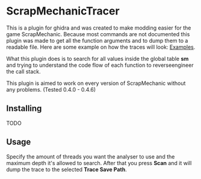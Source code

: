 # ScrapMechanicTracer

This is a plugin for ghidra and was created to make modding easier for the game ScrapMechanic.
Because most commands are not documented this plugin was made to get all the function arguments
and to dump them to a readable file. Here are some example on how the traces will look: [Examples](../master/res/traces).

What this plugin does is to search for all values inside the global table **sm** and trying to
understand the code flow of each function to reverseengineer the call stack.

This plugin is aimed to work on every version of ScrapMechanic without any problems. (Tested 0.4.0 - 0.4.6)

## Installing

TODO




## Usage
Specify the amount of threads you want the analyser to use and the maximum depth it's allowed to search.
After that you press **Scan** and it will dump the trace to the selected **Trace Save Path**.
